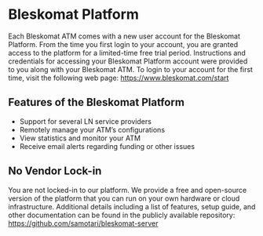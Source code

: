 # Bleskomat Platform

Each Bleskomat ATM comes with a new user account for the Bleskomat Platform.
From the time you first login to your account, you are granted access to the platform
for a limited-time free trial period. Instructions and credentials for accessing your
Bleskomat Platform account were provided to you along with your Bleskomat ATM. To
login to your account for the first time, visit the following web page:
https://www.bleskomat.com/start

## Features of the Bleskomat Platform

- Support for several LN service providers
- Remotely manage your ATM’s configurations
- View statistics and monitor your ATM
- Receive email alerts regarding funding or other issues

## No Vendor Lock-in

You are not locked-in to our platform. We provide a free and open-source version of
the platform that you can run on your own hardware or cloud infrastructure.
Additional details including a list of features, setup guide, and other documentation
can be found in the publicly available repository:
https://github.com/samotari/bleskomat-server
